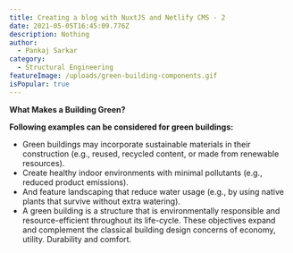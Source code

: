 ```yaml
---
title: Creating a blog with NuxtJS and Netlify CMS - 2
date: 2021-05-05T16:45:09.776Z
description: Nothing
author:
  - Pankaj Sarkar
category:
  - Structural Engineering
featureImage: /uploads/green-building-components.gif
isPopular: true
---
```


**What Makes a Building Green?**

**Following examples can be considered for green buildings:**

- Green buildings may incorporate sustainable materials in their construction (e.g., reused, recycled content, or made from renewable resources).
- Create healthy indoor environments with minimal pollutants (e.g., reduced product emissions).
- And feature landscaping that reduce water usage (e.g., by using native plants that survive without extra watering).
- A green building is a structure that is environmentally responsible and resource-efficient throughout its life-cycle. These objectives expand and complement the classical building design concerns of economy, utility. Durability and comfort.
